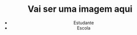 
<!DOCTYPE html>
<html lang="en">
<head>
    <meta charset="UTF-8">
    <meta http-equiv="X-UA-Compatible" content="IE=edge">
    <meta name="viewport" content="width=device-width, initial-scale=1.0">
</head>

</html>
<header>
    <h1>Vai ser uma imagem aqui</h1>
    <ul>
    <li>Estudante</li>
    <li>Escola</li>
    </ul>
    </header
 body {
    background-color: #383D58;
    color: white;
}

